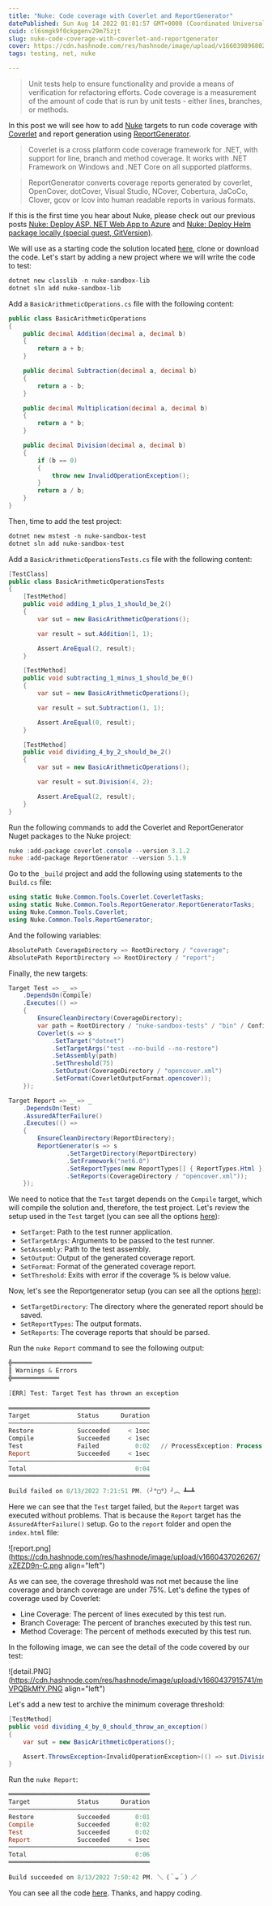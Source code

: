 ```yaml
---
title: "Nuke: Code coverage with Coverlet and ReportGenerator"
datePublished: Sun Aug 14 2022 01:01:57 GMT+0000 (Coordinated Universal Time)
cuid: cl6smgk9f0ckpgenv29m75zjt
slug: nuke-code-coverage-with-coverlet-and-reportgenerator
cover: https://cdn.hashnode.com/res/hashnode/image/upload/v1660398968020/0Xt7OGh_b.png
tags: testing, net, nuke

---
```


> Unit tests help to ensure functionality and provide a means of verification for refactoring efforts. Code coverage is a measurement of the amount of code that is run by unit tests - either lines, branches, or methods.

In this post we will see how to add [Nuke](https://nuke.build/) targets to run code coverage with [Coverlet](https://github.com/coverlet-coverage/coverlet) and report generation using [ReportGenerator](https://github.com/danielpalme/ReportGenerator). 

> Coverlet is a cross platform code coverage framework for .NET, with support for line, branch and method coverage. It works with .NET Framework on Windows and .NET Core on all supported platforms.

> ReportGenerator converts coverage reports generated by coverlet, OpenCover, dotCover, Visual Studio, NCover, Cobertura, JaCoCo, Clover, gcov or lcov into human readable reports in various formats.

If this is the first time you hear about Nuke, please check out our previous posts [Nuke: Deploy ASP. NET Web App to Azure](https://blog.raulnq.com/nuke-deploy-asp-net-web-app-to-azure) and [Nuke: Deploy Helm package locally (special guest, GitVersion)](https://blog.raulnq.com/nuke-deploy-helm-package-locally-special-guest-gitversion). 

We will use as a starting code the solution located [here](https://github.com/raulnq/nuke-sandbox/tree/helm), clone or download the code. Let's start by adding a new project where we will write the code to test:

```powershell
dotnet new classlib -n nuke-sandbox-lib
dotnet sln add nuke-sandbox-lib
``` 

Add a `BasicArithmeticOperations.cs` file with the following content:

```csharp
public class BasicArithmeticOperations
{
    public decimal Addition(decimal a, decimal b)
    {
        return a + b;
    }

    public decimal Subtraction(decimal a, decimal b)
    {
        return a - b;
    }

    public decimal Multiplication(decimal a, decimal b)
    {
        return a * b;
    }

    public decimal Division(decimal a, decimal b)
    {
        if (b == 0)
        {
            throw new InvalidOperationException();
        }
        return a / b;
    }
}
``` 

Then, time to add the test project:

```powershell
dotnet new mstest -n nuke-sandbox-test
dotnet sln add nuke-sandbox-test
``` 

Add a `BasicArithmeticOperationsTests.cs` file with the following content:

```csharp
[TestClass]
public class BasicArithmeticOperationsTests
{
    [TestMethod]
    public void adding_1_plus_1_should_be_2()
    {
        var sut = new BasicArithmeticOperations();

        var result = sut.Addition(1, 1);

        Assert.AreEqual(2, result);
    }

    [TestMethod]
    public void subtracting_1_minus_1_should_be_0()
    {
        var sut = new BasicArithmeticOperations();

        var result = sut.Subtraction(1, 1);

        Assert.AreEqual(0, result);
    }

    [TestMethod]
    public void dividing_4_by_2_should_be_2()
    {
        var sut = new BasicArithmeticOperations();

        var result = sut.Division(4, 2);

        Assert.AreEqual(2, result);
    }
}
``` 

Run the following commands to add the Coverlet and ReportGenerator Nuget packages to the Nuke project:

```powershell
nuke :add-package coverlet.console --version 3.1.2
nuke :add-package ReportGenerator --version 5.1.9
``` 

Go to the `_build` project and add the following using statements to the `Build.cs` file:

```csharp
using static Nuke.Common.Tools.Coverlet.CoverletTasks;
using static Nuke.Common.Tools.ReportGenerator.ReportGeneratorTasks;
using Nuke.Common.Tools.Coverlet;
using Nuke.Common.Tools.ReportGenerator;
``` 

And the following variables:

```csharp
AbsolutePath CoverageDirectory => RootDirectory / "coverage";
AbsolutePath ReportDirectory => RootDirectory / "report";
``` 

Finally, the new targets:

```csharp
Target Test => _ => _
    .DependsOn(Compile)
    .Executes(() =>
    {
        EnsureCleanDirectory(CoverageDirectory);
        var path = RootDirectory / "nuke-sandbox-tests" / "bin" / Configuration / "net6.0" / "nuke-sandbox-tests.dll";
        Coverlet(s => s
            .SetTarget("dotnet")
            .SetTargetArgs("test --no-build --no-restore")
            .SetAssembly(path)
            .SetThreshold(75)
            .SetOutput(CoverageDirectory / "opencover.xml")
            .SetFormat(CoverletOutputFormat.opencover));
    });

Target Report => _ => _
    .DependsOn(Test)
    .AssuredAfterFailure()
    .Executes(() =>
    {
        EnsureCleanDirectory(ReportDirectory);
        ReportGenerator(s => s
                .SetTargetDirectory(ReportDirectory)
                .SetFramework("net6.0")
                .SetReportTypes(new ReportTypes[] { ReportTypes.Html })
                .SetReports(CoverageDirectory / "opencover.xml"));
    });
``` 

We need to notice that the `Test` target depends on the `Compile` target, which will compile the solution and, therefore, the test project. Let's review the setup used in the `Test` target (you can see all the options [here](https://github.com/coverlet-coverage/coverlet/blob/master/Documentation/GlobalTool.md)):

- `SetTarget`: Path to the test runner application.
- `SetTargetArgs`: Arguments to be passed to the test runner.
- `SetAssembly`: Path to the test assembly.
- `SetOutput`: Output of the generated coverage report.
- `SetFormat`: Format of the generated coverage report.
- `SetThreshold`: Exits with error if the coverage % is below value.

Now, let's see the Reportgenerator setup (you can see all the options [here](https://github.com/danielpalme/ReportGenerator)):

- `SetTargetDirectory`: The directory where the generated report should be saved.
- `SetReportTypes`: The output formats.
- `SetReports`: The coverage reports that should be parsed.

Run the `nuke Report` command to see the following output:

```powershell
╬══════════════════════
║ Warnings & Errors
╬═════════════
​
[ERR] Test: Target Test has thrown an exception
​
═══════════════════════════════════════
Target             Status      Duration
───────────────────────────────────────
Restore            Succeeded     < 1sec
Compile            Succeeded     < 1sec
Test               Failed          0:02   // ProcessException: Process 'dotnet.exe' exited with code 2.
Report             Succeeded     < 1sec
───────────────────────────────────────
Total                              0:04
═══════════════════════════════════════
​
Build failed on 8/13/2022 7:21:51 PM. (╯°□°）╯︵ ┻━┻
``` 

Here we can see that the `Test` target failed, but the `Report` target was executed without problems. That is because the `Report` target has the `AssuredAfterFailure()` setup. Go to the `report` folder and open the `index.html` file:

![report.png](https://cdn.hashnode.com/res/hashnode/image/upload/v1660437026267/xZEZD9n-C.png align="left")

As we can see, the coverage threshold was not met because the line coverage and branch coverage are under 75%. Let's define the types of coverage used by Coverlet:

- Line Coverage: The percent of lines executed by this test run.
- Branch Coverage: The percent of branches executed by this test run.
- Method Coverage: The percent of methods executed by this test run.

In the following image, we can see the detail of the code covered by our test:

![detail.PNG](https://cdn.hashnode.com/res/hashnode/image/upload/v1660437915741/mVPQBkMfY.PNG align="left")

Let's add a new test to archive the minimum coverage threshold:

```csharp
[TestMethod]
public void dividing_4_by_0_should_throw_an_exception()
{
    var sut = new BasicArithmeticOperations();

    Assert.ThrowsException<InvalidOperationException>(() => sut.Division(4, 0));
}
``` 

Run the `nuke Report`:

```powershell
═══════════════════════════════════════
Target             Status      Duration
───────────────────────────────────────
Restore            Succeeded       0:01
Compile            Succeeded       0:02
Test               Succeeded       0:02
Report             Succeeded     < 1sec
───────────────────────────────────────
Total                              0:06
═══════════════════════════════════════
​
Build succeeded on 8/13/2022 7:50:42 PM. ＼（＾ᴗ＾）／
``` 

You can see all the code [here](https://github.com/raulnq/nuke-sandbox/tree/tests). Thanks, and happy coding.
